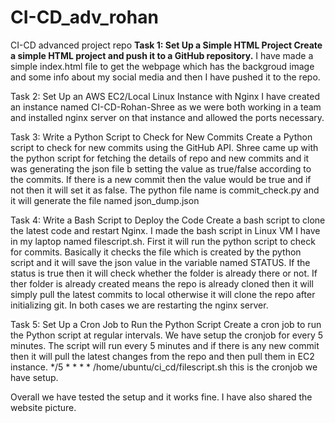 # CI-CD_adv_rohan
CI-CD advanced project repo
**Task 1: Set Up a Simple HTML Project 
Create a simple HTML project and push it to a GitHub repository.**
I have made a simple index.html file to get the webpage which has the backgroud image and some info about my social media and then I have pushed it to the repo.

Task 2: Set Up an AWS EC2/Local Linux Instance with Nginx
I have created an instance named CI-CD-Rohan-Shree as we were both working in a team and installed nginx server on that instance and allowed the ports necessary.

Task 3: Write a Python Script to Check for New Commits
 Create a Python script to check for new commits using the GitHub API.
Shree came up with the python script for fetching the details of repo and new commits and it was generating the json file b setting the value as true/false according to the commits. If there is a new commit then the value would be true and if not then it will set it as false. The python file name is commit_check.py and it will generate the file named json_dump.json

Task 4: Write a Bash Script to Deploy the Code
Create a bash script to clone the latest code and restart Nginx.
I made the bash script in Linux VM I have in my laptop named filescript.sh. First it will run the python script to check for commits. Basically it checks the file which is created by the python script and it will save the json value in the variable named STATUS. If the status is true then it will check whether the folder is already there or not. If ther folder is already created means the repo is already cloned then it will simply pull the latest commits to local otherwise it will clone the repo after initializing git. In both cases we are restarting the nginx server. 

Task 5: Set Up a Cron Job to Run the Python Script
Create a cron job to run the Python script at regular intervals.
We have setup the cronjob for every 5 minutes. The script will run every 5 minutes and if there is any new commit then it will pull the latest changes from the repo and then pull them in EC2 instance.
*/5 * * * * /home/ubuntu/ci_cd/filescript.sh this is the cronjob we have setup.

Overall we have tested the setup and it works fine. I have also shared the website picture.







